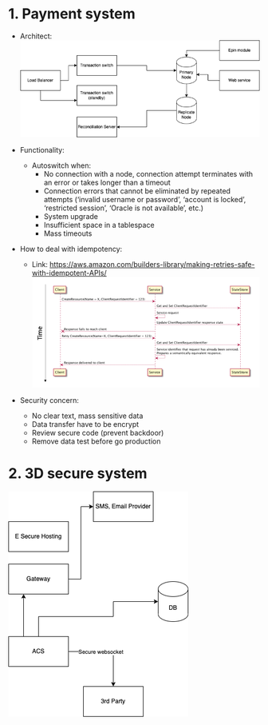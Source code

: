 # 1. Payment system

- Architect:
![](img/design-1.png)

- Functionality:
  - Autoswitch when:   
    - No connection with a node, connection attempt terminates with an error or takes longer than a timeout
    - Connection errors that cannot be eliminated by repeated attempts (‘invalid username or password’, ‘account is locked’, ‘restricted session’, ‘Oracle is not available’, etc.)
    - System upgrade
    - Insufficient space in a tablespace
    - Mass timeouts

- How to deal with idempotency:
  - Link: https://aws.amazon.com/builders-library/making-retries-safe-with-idempotent-APIs/
![](img/design-2.png)

- Security concern:
  - No clear text, mass sensitive data
  - Data transfer have to be encrypt
  - Review secure code (prevent backdoor)
  - Remove data test before go production

# 2. 3D secure system
![](img/design-3.png)